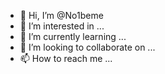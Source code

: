 - 👋 Hi, I’m @No1beme
- 👀 I’m interested in ...
- 🌱 I’m currently learning ...
- 💞️ I’m looking to collaborate on ...
- 📫 How to reach me ...

<!---
No1beme/No1beme is a ✨ special ✨ repository because its `README.md` (this file) appears on your GitHub profile.
You can click the Preview link to take a look at your changes.
--->
